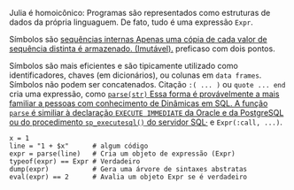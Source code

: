 Julia é homoicônico: Programas são representados como estruturas de dados
da própria linguaguem. De fato, tudo é uma expressão `Expr`.

Símbolos são <a class="tooltip" href="#">sequências internas <span> 
Apenas uma cópia de cada valor de sequência distinta é armazenado.
  (Imutável).</span></a> preficaso com dois pontos.
  
Símbolos são mais eficientes e são tipicamente utilizado como identificadores,
chaves (em dicionários), ou colunas em `data frames`. Símbolos não podem ser concatenados.
Citação `:( ... )` ou `quote ... end` cria uma expressão, como 
<a class="tooltip" href="#">`parse(str)` <span> Essa forma é provávelmente a mais familiar
  a pessoas com conhecimento de Dinâmicas em SQL. A função `parse` é similiar à declaração
  `EXECUTE IMMEDIATE` da Oracle e da PostgreSQL ou do procedimento `sp_executesql()` do servidor SQL·</span></a>
  e `Expr(:call, ...)`.

```
x = 1
line = "1 + $x"      # algum código
expr = parse(line)   # Cria um objeto de expressão (Expr)
typeof(expr) == Expr # Verdadeiro
dump(expr)           # Gera uma árvore de sintaxes abstratas
eval(expr) == 2      # Avalia um objeto Expr se é verdadeiro
```

